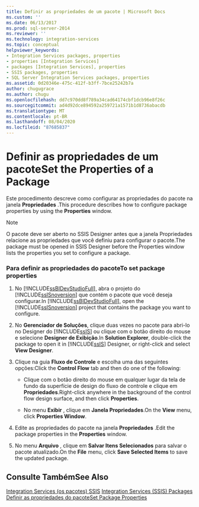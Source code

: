 ```yaml
---
title: Definir as propriedades de um pacote | Microsoft Docs
ms.custom: ''
ms.date: 06/13/2017
ms.prod: sql-server-2014
ms.reviewer: ''
ms.technology: integration-services
ms.topic: conceptual
helpviewer_keywords:
- Integration Services packages, properties
- properties [Integration Services]
- packages [Integration Services], properties
- SSIS packages, properties
- SQL Server Integration Services packages, properties
ms.assetid: 0d20346e-475c-412f-b3ff-7bce25242b7a
author: chugugrace
ms.author: chugu
ms.openlocfilehash: dd7c970dd8f789a34cad64174cbf1dcb96e8f26c
ms.sourcegitcommit: ad4d92dce894592a259721a1571b1d8736abacdb
ms.translationtype: MT
ms.contentlocale: pt-BR
ms.lasthandoff: 08/04/2020
ms.locfileid: "87685837"
---
```

# <a name="set-the-properties-of-a-package"></a><span data-ttu-id="129fe-102">Definir as propriedades de um pacote</span><span class="sxs-lookup"><span data-stu-id="129fe-102">Set the Properties of a Package</span></span>
  <span data-ttu-id="129fe-103">Este procedimento descreve como configurar as propriedades do pacote na janela **Propriedades** .</span><span class="sxs-lookup"><span data-stu-id="129fe-103">This procedure describes how to configure package properties by using the **Properties** window.</span></span>  
  
> [!NOTE]  
>  <span data-ttu-id="129fe-104">O pacote deve ser aberto no SSIS Designer antes que a janela Propriedades relacione as propriedades que você definiu para configurar o pacote.</span><span class="sxs-lookup"><span data-stu-id="129fe-104">The package must be opened in SSIS Designer before the Properties window lists the properties you set to configure a package.</span></span>  
  
### <a name="to-set-package-properties"></a><span data-ttu-id="129fe-105">Para definir as propriedades do pacote</span><span class="sxs-lookup"><span data-stu-id="129fe-105">To set package properties</span></span>  
  
1.  <span data-ttu-id="129fe-106">No [!INCLUDE[ssBIDevStudioFull](../includes/ssbidevstudiofull-md.md)], abra o projeto do [!INCLUDE[ssISnoversion](../includes/ssisnoversion-md.md)] que contém o pacote que você deseja configurar.</span><span class="sxs-lookup"><span data-stu-id="129fe-106">In [!INCLUDE[ssBIDevStudioFull](../includes/ssbidevstudiofull-md.md)], open the [!INCLUDE[ssISnoversion](../includes/ssisnoversion-md.md)] project that contains the package you want to configure.</span></span>  
  
2.  <span data-ttu-id="129fe-107">No **Gerenciador de Soluções**, clique duas vezes no pacote para abri-lo no Designer do [!INCLUDE[ssIS](../includes/ssis-md.md)] ou clique com o botão direito do mouse e selecione **Designer de Exibição**.</span><span class="sxs-lookup"><span data-stu-id="129fe-107">In **Solution Explorer**, double-click the package to open it in [!INCLUDE[ssIS](../includes/ssis-md.md)] Designer, or right-click and select **View Designer**.</span></span>  
  
3.  <span data-ttu-id="129fe-108">Clique na guia **Fluxo de Controle** e escolha uma das seguintes opções:</span><span class="sxs-lookup"><span data-stu-id="129fe-108">Click the **Control Flow** tab and then do one of the following:</span></span>  
  
    -   <span data-ttu-id="129fe-109">Clique com o botão direito do mouse em qualquer lugar da tela de fundo da superfície de design do fluxo de controle e clique em **Propriedades**.</span><span class="sxs-lookup"><span data-stu-id="129fe-109">Right-click anywhere in the background of the control flow design surface, and then click **Properties**.</span></span>  
  
    -   <span data-ttu-id="129fe-110">No menu **Exibir** , clique em **Janela Propriedades**.</span><span class="sxs-lookup"><span data-stu-id="129fe-110">On the **View** menu, click **Properties Window**.</span></span>  
  
4.  <span data-ttu-id="129fe-111">Edite as propriedades do pacote na janela **Propriedades** .</span><span class="sxs-lookup"><span data-stu-id="129fe-111">Edit the package properties in the **Properties** window.</span></span>  
  
5.  <span data-ttu-id="129fe-112">No menu **Arquivo** , clique em **Salvar Itens Selecionados** para salvar o pacote atualizado.</span><span class="sxs-lookup"><span data-stu-id="129fe-112">On the **File** menu, click **Save Selected Items** to save the updated package.</span></span>  
  
## <a name="see-also"></a><span data-ttu-id="129fe-113">Consulte Também</span><span class="sxs-lookup"><span data-stu-id="129fe-113">See Also</span></span>  
 <span data-ttu-id="129fe-114">[Integration Services &#40;os pacotes&#41; SSIS](../../2014/integration-services/integration-services-ssis-packages.md) </span><span class="sxs-lookup"><span data-stu-id="129fe-114">[Integration Services &#40;SSIS&#41; Packages](../../2014/integration-services/integration-services-ssis-packages.md) </span></span>  
 [<span data-ttu-id="129fe-115">Definir as propriedades do pacote</span><span class="sxs-lookup"><span data-stu-id="129fe-115">Set Package Properties</span></span>](set-package-properties.md)  
  
  
